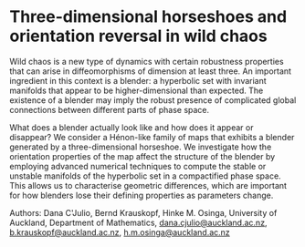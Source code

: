 # Three-dimensional horseshoes and orientation reversal in wild chaos
 
Wild chaos is a new type of dynamics with certain robustness properties that can arise in diffeomorphisms of dimension at least three. An important ingredient in this context is a blender: a hyperbolic set with invariant manifolds that appear to be higher-dimensional than expected. The existence of a blender may imply  the robust presence of complicated global connections between different parts of phase space.

What does a blender actually look like and how does it appear or disappear? We consider a Hénon-like family of maps that exhibits a blender generated by a three-dimensional horseshoe. We investigate how the orientation properties of the map affect the structure of the blender by employing advanced numerical techniques to compute the stable or unstable manifolds of the hyperbolic set in a compactified phase space. This allows us to characterise geometric differences, which are important for how blenders lose their defining properties as parameters change.

Authors:
Dana C'Julio, Bernd Krauskopf,  Hinke M. Osinga,
University of Auckland,
Department of Mathematics,
dana.cjulio@auckland.ac.nz, 
b.krauskopf@auckland.ac.nz, 
h.m.osinga@auckland.ac.nz
